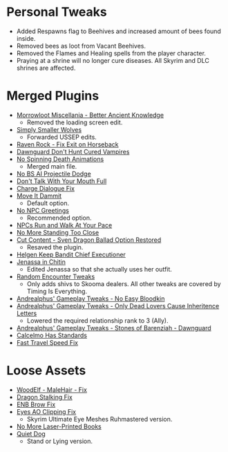# Personal Tweaks

- Added Respawns flag to Beehives and increased amount of bees found inside.
- Removed bees as loot from Vacant Beehives.
- Removed the Flames and Healing spells from the player character.
- Praying at a shrine will no longer cure diseases. All Skyrim and DLC shrines are affected.

# Merged Plugins

- [Morrowloot Miscellania - Better Ancient Knowledge](https://www.nexusmods.com/skyrimspecialedition/mods/27094)
  - Removed the loading screen edit.
- [Simply Smaller Wolves](https://www.nexusmods.com/skyrimspecialedition/mods/10935)
  - Forwarded USSEP edits.
- [Raven Rock - Fix Exit on Horseback](https://www.nexusmods.com/skyrimspecialedition/mods/14075)
- [Dawnguard Don't Hunt Cured Vampires](https://www.nexusmods.com/skyrimspecialedition/mods/5471)
- [No Spinning Death Animations](https://www.nexusmods.com/skyrimspecialedition/mods/1432)
  - Merged main file.
- [No BS AI Projectile Dodge](https://www.nexusmods.com/skyrimspecialedition/mods/1763)
- [Don't Talk With Your Mouth Full](https://www.nexusmods.com/skyrimspecialedition/mods/17715)
- [Charge Dialogue Fix](https://www.nexusmods.com/skyrimspecialedition/mods/17716)
- [Move It Dammit](https://www.nexusmods.com/skyrimspecialedition/mods/752)
  - Default option.
- [No NPC Greetings](https://www.nexusmods.com/skyrimspecialedition/mods/1044)
  - Recommended option.
- [NPCs Run and Walk At Your Pace](https://www.nexusmods.com/skyrimspecialedition/mods/2482)
- [No More Standing Too Close](https://www.nexusmods.com/skyrimspecialedition/mods/4784)
- [Cut Content - Sven Dragon Ballad Option Restored](https://www.nexusmods.com/skyrim/mods/83008/?)
  - Resaved the plugin.
- [Helgen Keep Bandit Chief Executioner](https://www.nexusmods.com/skyrimspecialedition/mods/26816)
- [Jenassa in Chitin](https://www.nexusmods.com/skyrimspecialedition/mods/33950)
  - Edited Jenassa so that she actually uses her outfit.
- [Random Encounter Tweaks](https://www.nexusmods.com/skyrimspecialedition/mods/16804)
  - Only adds shivs to Skooma dealers. All other tweaks are covered by Timing Is Everything.
- [Andrealphus' Gameplay Tweaks - No Easy Bloodkin](https://www.nexusmods.com/skyrimspecialedition/mods/27939)
- [Andrealphus' Gameplay Tweaks - Only Dead Lovers Cause Inheritence Letters](https://www.nexusmods.com/skyrimspecialedition/mods/27939)
  - Lowered the required relationship rank to 3 (Ally).
- [Andrealphus' Gameplay Tweaks - Stones of Barenziah - Dawnguard](https://www.nexusmods.com/skyrimspecialedition/mods/27939)
- [Calcelmo Has Standards](https://www.nexusmods.com/skyrimspecialedition/mods/26503)
- [Fast Travel Speed Fix](https://www.nexusmods.com/skyrimspecialedition/mods/1503)

# Loose Assets

- [WoodElf - MaleHair - Fix](https://www.nexusmods.com/skyrimspecialedition/mods/9271)
- [Dragon Stalking Fix](https://www.nexusmods.com/skyrimspecialedition/mods/14060)
- [ENB Brow Fix](https://www.nexusmods.com/skyrimspecialedition/mods/18783)
- [Eyes AO Clipping Fix](https://www.nexusmods.com/skyrimspecialedition/mods/25753)
  - Skyrim Ultimate Eye Meshes Ruhmastered version.
- [No More Laser-Printed Books](https://www.nexusmods.com/skyrimspecialedition/mods/462)
- [Quiet Dog](https://www.nexusmods.com/skyrimspecialedition/mods/6066)
  - Stand or Lying version.